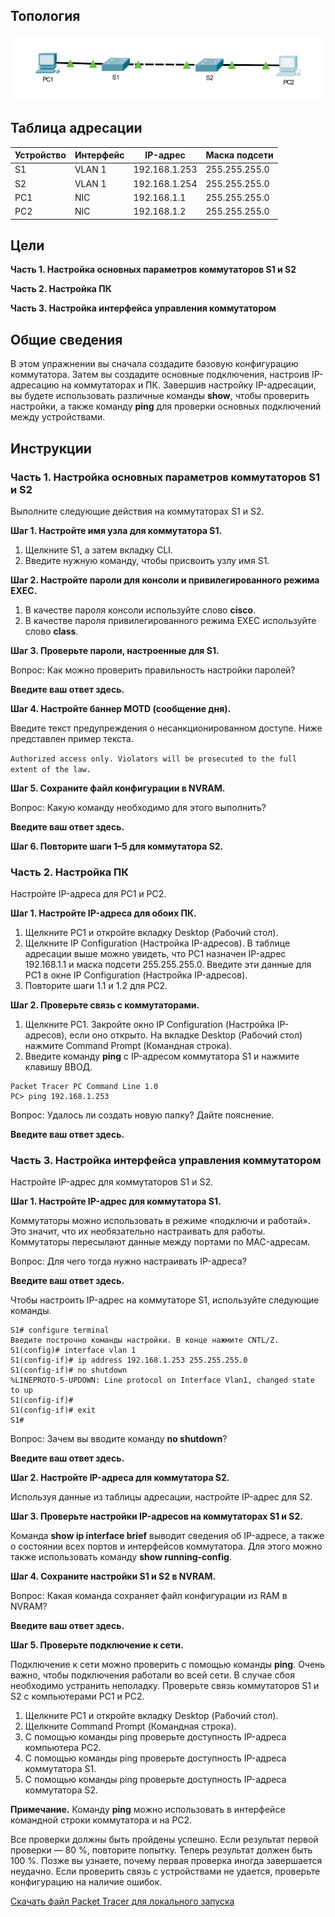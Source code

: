 ## Топология

![](./assets/topology.png)

## Таблица адресации

| Устройство | Интерфейс | IP-адрес      | Маска подсети |
|------------|-----------|---------------|---------------|
| S1         | VLAN 1    | 192.168.1.253 | 255.255.255.0 |
| S2         | VLAN 1    | 192.168.1.254 | 255.255.255.0 |
| PC1        | NIC       | 192.168.1.1   | 255.255.255.0 |
| PC2        | NIC       | 192.168.1.2   | 255.255.255.0 |

## Цели

**Часть 1. Настройка основных параметров коммутаторов S1 и S2**

**Часть 2. Настройка ПК**

**Часть 3. Настройка интерфейса управления коммутатором**

## Общие сведения

В этом упражнении вы сначала создадите базовую конфигурацию коммутатора. Затем вы создадите основные подключения, настроив IP-адресацию на коммутаторах и ПК. Завершив настройку IP-адресации, вы будете использовать различные команды **show**, чтобы проверить настройки, а также команду **ping** для проверки основных подключений между устройствами.

## Инструкции

### Часть 1. Настройка основных параметров коммутаторов S1 и S2

Выполните следующие действия на коммутаторах S1 и S2.

**Шаг 1. Настройте имя узла для коммутатора S1.**

1.  Щелкните S1, а затем вкладку CLI.
2.  Введите нужную команду, чтобы присвоить узлу имя S1.

**Шаг 2. Настройте пароли для консоли и привилегированного режима EXEC.**

1.  В качестве пароля консоли используйте слово **cisco**.
2.  В качестве пароля привилегированного режима EXEC используйте слово **class**.

**Шаг 3. Проверьте пароли, настроенные для S1.**

Вопрос: Как можно проверить правильность настройки паролей?

**Введите ваш ответ здесь.**

**Шаг 4. Настройте баннер MOTD (сообщение дня).**

Введите текст предупреждения о несанкционированном доступе. Ниже представлен пример текста.

``Authorized access only. Violators will be prosecuted to the full extent of the law.``

**Шаг 5. Сохраните файл конфигурации в NVRAM.**

Вопрос: Какую команду необходимо для этого выполнить?

**Введите ваш ответ здесь.**

**Шаг 6. Повторите шаги 1–5 для коммутатора S2.**

### Часть 2. Настройка ПК

Настройте IP-адреса для PC1 и PC2.

**Шаг 1. Настройте IP-адреса для обоих ПК.**

1.  Щелкните PC1 и откройте вкладку Desktop (Рабочий стол).
2.  Щелкните IP Configuration (Настройка IP-адресов). В таблице адресации выше можно увидеть, что PC1 назначен IP-адрес 192.168.1.1 и маска подсети 255.255.255.0. Введите эти данные для PC1 в окне IP Configuration (Настройка IP-адресов).
3.  Повторите шаги 1.1 и 1.2 для PC2.

**Шаг 2. Проверьте связь с коммутаторами.**

1.  Щелкните PC1. Закройте окно IP Configuration (Настройка IP-адресов), если оно открыто. На вкладке Desktop (Рабочий стол) нажмите Command Prompt (Командная строка).
2.  Введите команду **ping** с IP-адресом коммутатора S1 и нажмите клавишу ВВОД.

```
Packet Tracer PC Command Line 1.0
PC> ping 192.168.1.253
```

Вопрос: Удалось ли создать новую папку? Дайте пояснение.

**Введите ваш ответ здесь.**

### Часть 3. Настройка интерфейса управления коммутатором

Настройте IP-адрес для коммутаторов S1 и S2.

**Шаг 1. Настройте IP-адрес для коммутатора S1.**

Коммутаторы можно использовать в режиме «подключи и работай». Это значит, что их необязательно настраивать для работы. Коммутаторы пересылают данные между портами по MAC-адресам.

Вопрос: Для чего тогда нужно настраивать IP-адреса?

**Введите ваш ответ здесь.**

Чтобы настроить IP-адрес на коммутаторе S1, используйте следующие команды.

```
S1# configure terminal
Введите построчно команды настройки. В конце нажмите CNTL/Z.
S1(config)# interface vlan 1
S1(config-if)# ip address 192.168.1.253 255.255.255.0
S1(config-if)# no shutdown
%LINEPROTO-5-UPDOWN: Line protocol on Interface Vlan1, changed state to up
S1(config-if)#
S1(config-if)# exit
S1#
```

Вопрос: Зачем вы вводите команду **no shutdown**?

**Введите ваш ответ здесь.**

**Шаг 2. Настройте IP-адреса для коммутатора S2.**

Используя данные из таблицы адресации, настройте IP-адрес для S2.

**Шаг 3. Проверьте настройки IP-адресов на коммутаторах S1 и S2.**

Команда **show ip interface brief** выводит сведения об IP-адресе, а также о состоянии всех портов и интерфейсов коммутатора. Для этого можно также использовать команду **show running-config**.

**Шаг 4. Сохраните настройки S1 и S2 в NVRAM.**

Вопрос: Какая команда сохраняет файл конфигурации из RAM в NVRAM?

**Введите ваш ответ здесь.**

**Шаг 5. Проверьте подключение к сети.**

Подключение к сети можно проверить с помощью команды **ping**. Очень важно, чтобы подключения работали во всей сети. В случае сбоя необходимо устранить неполадку. Проверьте связь коммутаторов S1 и S2 с компьютерами PC1 и PC2.

1.  Щелкните PC1 и откройте вкладку Desktop (Рабочий стол).
2.  Щелкните Command Prompt (Командная строка).
3.  С помощью команды ping проверьте доступность IP-адреса компьютера PC2.
4.  С помощью команды ping проверьте доступность IP-адреса коммутатора S1.
5.  С помощью команды ping проверьте доступность IP-адреса коммутатора S2.

**Примечание.** Команду **ping** можно использовать в интерфейсе командной строки коммутатора и на PC2.

Все проверки должны быть пройдены успешно. Если результат первой проверки — 80 %, повторите попытку. Теперь результат должен быть 100 %. Позже вы узнаете, почему первая проверка иногда завершается неудачно. Если проверить связь с устройствами не удается, проверьте конфигурацию на наличие ошибок.

[Скачать файл Packet Tracer для локального запуска](./assets/2.7.6-packet-tracer---implement-basic-connectivity_ru-RU.pka)
